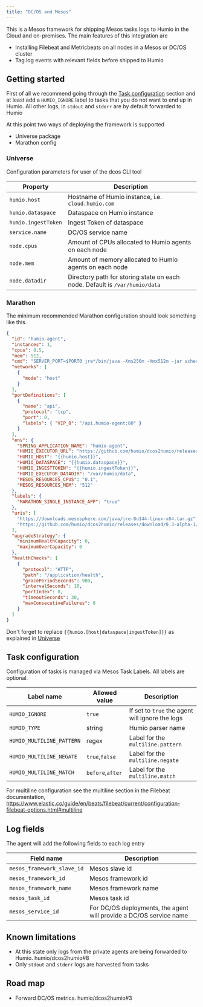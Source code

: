 ```yaml
---
title: "DC/OS and Mesos"
---
```


This is a Mesos framework for shipping Mesos tasks logs to Humio in the Cloud and on-premises.
The main features of this integration are
* Installing Filebeat and Metricbeats on all nodes in a Mesos or DC/OS cluster
* Tag log events with relevant fields before shipped to Humio

## Getting started

First of all we recommend going through the [Task configuration](#taskconfiguration) section and at least add a `HUMIO_IGNORE` label to tasks that you do not want to end up in Humio. All other logs, in `stdout` and `stderr` are by default
forwarded to Humio

At this point two ways of deploying the framework is supported
 * Universe package
 * Marathon config
 
### Universe<a name="universe"></a>
Configuration parameters for user of the dcos CLI tool

| Property            | Description                                                                 |
|---------------------|-----------------------------------------------------------------------------|
| `humio.host`        | Hostname of Humio instance, i.e. `cloud.humio.com`                             |
| `humio.dataspace`   | Dataspace on Humio instance                                                 |
| `humio.ingestToken` | Ingest Token of dataspace                                                   |
| `service.name`      | DC/OS service name                                                          |
| `node.cpus`         | Amount of CPUs allocated to Humio agents on each node                       |
| `node.mem`          | Amount of memory allocated to Humio agents on each node                     |
| `node.datadir`      | Directory path for storing state on each node. Default is `/var/humio/data` |

### Marathon
The minimum recommended Marathon configuration should look something like this.

```json
{
  "id": "humio-agent",
  "instances": 1,
  "cpus": 0.5,
  "mem": 512,
  "cmd": "SERVER_PORT=$PORT0 jre*/bin/java -Xms256m -Xmx512m -jar scheduler-*.jar",
  "networks": [
    {
      "mode": "host"
    }
  ],
  "portDefinitions": [
    {
      "name": "api",
      "protocol": "tcp",
      "port": 0,
      "labels": { "VIP_0": "/api.humio-agent:80" }
    }
  ],
  "env": {
    "SPRING_APPLICATION_NAME": "humio-agent",
    "HUMIO_EXECUTOR_URL": "https://github.com/humio/dcos2humio/releases/download/0.3-alpha-1/executor-0.3-alpha-1.jar",
    "HUMIO_HOST": "{{humio.host}}",
    "HUMIO_DATASPACE": "{{humio.dataspace}}",
    "HUMIO_INGESTTOKEN": "{{humio.ingestToken}}",
    "HUMIO_EXECUTOR_DATADIR": "/var/humio/data",
    "MESOS_RESOURCES_CPUS": "0.1",
    "MESOS_RESOURCES_MEM": "512"
  },
  "labels": {
    "MARATHON_SINGLE_INSTANCE_APP": "true"
  },
  "uris": [
    "https://downloads.mesosphere.com/java/jre-8u144-linux-x64.tar.gz",
    "https://github.com/humio/dcos2humio/releases/download/0.3-alpha-1/scheduler-0.3-alpha-1.jar"
  ],
  "upgradeStrategy": {
    "minimumHealthCapacity": 0,
    "maximumOverCapacity": 0
  },
  "healthChecks": [
    {
      "protocol": "HTTP",
      "path": "/application/health",
      "gracePeriodSeconds": 900,
      "intervalSeconds": 10,
      "portIndex": 0,
      "timeoutSeconds": 30,
      "maxConsecutiveFailures": 0
    }
  ]
}
```

Don't forget to replace `{{humio.[host|dataspace|ingestToken]}}` as explained in [Universe](#Universe)

## Task configuration<a name="taskconfiguration"></a>
Configuration of tasks is managed via Mesos Task Labels. All labels are optional.

| Label name                | Allowed value    | Description                                     |
|---------------------------|------------------|-------------------------------------------------|
| `HUMIO_IGNORE`            | `true`           | If set to `true` the agent will ignore the logs |
| `HUMIO_TYPE`              | string           | Humio parser name                               |
| `HUMIO_MULTILINE_PATTERN` | regex            | Label for the `multiline.pattern`               |
| `HUMIO_MULTILINE_NEGATE`  | `true`,`false`   | Label for the `multiline.negate`                |
| `HUMIO_MULTILINE_MATCH`   | `before`,`after` | Label for the `multiline.match`                 |

For multiline configuration see the multiline section in the Filebeat documentation, https://www.elastic.co/guide/en/beats/filebeat/current/configuration-filebeat-options.html#multiline

## Log fields

The agent will add the following fields to each log entry

| Field name                 | Description                                                        |
|----------------------------|--------------------------------------------------------------------|
| `mesos_framework_slave_id` | Mesos slave id                                                     |
| `mesos_framework_id`       | Mesos framework id                                                 |
| `mesos_framework_name`     | Mesos framework name                                               |
| `mesos_task_id`            | Mesos task id                                                      |
| `mesos_service_id`         | For DC/OS deployments, the agent will provide a DC/OS service name |

## Known limitations

* At this state only logs from the private agents are being forwarded to Humio. humio/dcos2humio#8
* Only `stdout` and `stderr` logs are harvested from tasks

## Road map

* Forward DC/OS metrics. humio/dcos2humio#3
